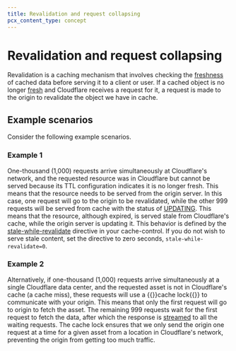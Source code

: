 ```yaml
---
title: Revalidation and request collapsing
pcx_content_type: concept
---
```


# Revalidation and request collapsing

Revalidation is a caching mechanism that involves checking the [freshness](/cache/concepts/retention-vs-freshness/) of cached data before serving it to a client or user. If a cached object is no longer [fresh](/cache/concepts/retention-vs-freshness/#freshness-ttl) and Cloudflare receives a request for it, a request is made to the origin to revalidate the object we have in cache.

## Example scenarios

Consider the following example scenarios.

### Example 1

One-thousand (1,000) requests arrive simultaneously at Cloudflare's network, and the requested resource was in Cloudflare but cannot be served because its TTL configuration indicates it is no longer fresh. This means that the resource needs to be served from the origin server. In this case, one request will go to the origin to be revalidated, while the other 999 requests will be served from cache with the status of [UPDATING](/cache/concepts/default-cache-behavior/#cloudflare-cache-responses). This means that the resource, although expired, is served stale from Cloudflare's cache, while the origin server is updating it. This behavior is defined by the [stale-while-revalidate](/cache/concepts/cache-control/#revalidation) directive in your cache-control. If you do not wish to serve stale content, set the directive to zero seconds, `stale-while-revalidate=0`.

### Example 2

Alternatively, if one-thousand (1,000) requests arrive simultaneously at a single Cloudflare data center, and the requested asset is not in Cloudflare's cache (a cache miss), these requests will use a {{<glossary-tooltip term_id="cache lock">}}cache lock{{</glossary-tooltip>}} to communicate with your origin. This means that only the first request will go to origin to fetch the asset. The remaining 999 requests wait for the first request to fetch the data, after which the response is [streamed](https://blog.cloudflare.com/introducing-concurrent-streaming-acceleration/) to all the waiting requests. The cache lock ensures that we only send the origin one request at a time for a given asset from a location in Cloudflare's network, preventing the origin from getting too much traffic.